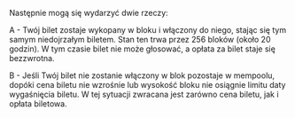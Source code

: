 Następnie mogą się wydarzyć dwie rzeczy:

A - Twój bilet zostaje wykopany w bloku i włączony do niego, stając się tym samym niedojrzałym biletem. Stan ten trwa przez 256 bloków (około 20 godzin). W tym czasie bilet nie może głosować, a opłata za bilet staje się bezzwrotna.

B - Jeśli Twój bilet nie zostanie włączony w blok pozostaje w mempoolu, dopóki cena biletu nie wzrośnie lub wysokość bloku nie osiągnie limitu daty wygaśnięcia biletu. W tej sytuacji zwracana jest zarówno cena biletu, jak i opłata biletowa.
